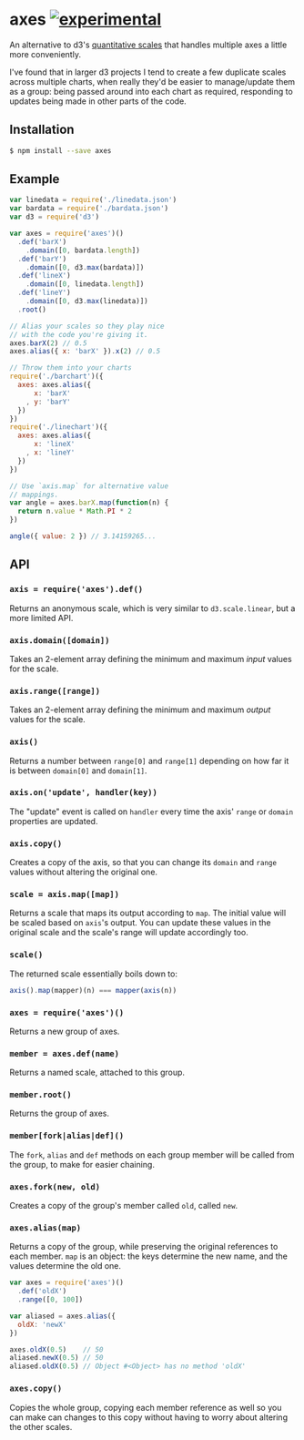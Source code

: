 # axes [![experimental](http://hughsk.github.io/stability-badges/dist/experimental.svg)](http://github.com/hughsk/stability-badges) #

An alternative to d3's
[quantitative scales](https://github.com/mbostock/d3/wiki/Quantitative-Scales)
that handles multiple axes a little more conveniently.

I've found that in larger d3 projects I tend to create a few duplicate scales
across multiple charts, when really they'd be easier to manage/update them as a
group: being passed around into each chart as required, responding to updates
being made in other parts of the code.

## Installation ##

``` bash
$ npm install --save axes
```


## Example ##

``` javascript
var linedata = require('./linedata.json')
var bardata = require('./bardata.json')
var d3 = require('d3')

var axes = require('axes')()
  .def('barX')
    .domain([0, bardata.length])
  .def('barY')
    .domain([0, d3.max(bardata)])
  .def('lineX')
    .domain([0, linedata.length])
  .def('lineY')
    .domain([0, d3.max(linedata)])
  .root()

// Alias your scales so they play nice
// with the code you're giving it.
axes.barX(2) // 0.5
axes.alias({ x: 'barX' }).x(2) // 0.5

// Throw them into your charts
require('./barchart')({
  axes: axes.alias({
      x: 'barX'
    , y: 'barY'
  })
})
require('./linechart')({
  axes: axes.alias({
      x: 'lineX'
    , x: 'lineY'
  })
})

// Use `axis.map` for alternative value
// mappings.
var angle = axes.barX.map(function(n) {
  return n.value * Math.PI * 2
})

angle({ value: 2 }) // 3.14159265...
```


## API ##

### `axis = require('axes').def()` ###

Returns an anonymous scale, which is very similar to `d3.scale.linear`, but a
more limited API.

### `axis.domain([domain])` ###

Takes an 2-element array defining the minimum and maximum *input* values for
the scale.

### `axis.range([range])` ###

Takes an 2-element array defining the minimum and maximum *output* values for
the scale.

### `axis()` ###

Returns a number between `range[0]` and `range[1]` depending on how far it is
between `domain[0]` and `domain[1]`.

### `axis.on('update', handler(key))` ###

The "update" event is called on `handler` every time the axis' `range` or
`domain` properties are updated.

### `axis.copy()` ###

Creates a copy of the axis, so that you can change its `domain` and `range`
values without altering the original one.

### `scale = axis.map([map])` ###

Returns a scale that maps its output according to `map`. The initial value will
be scaled based on `axis`'s output. You can update these values in the
original scale and the scale's range will update accordingly too.

### `scale()` ###

The returned scale essentially boils down to:

``` javascript
axis().map(mapper)(n) === mapper(axis(n))
```

### `axes = require('axes')()` ###

Returns a new group of axes.

### `member = axes.def(name)` ###

Returns a named scale, attached to this group.

### `member.root()` ###

Returns the group of axes.

### `member[fork|alias|def]()` ###

The `fork`, `alias` and `def` methods on each group member will be called from
the group, to make for easier chaining.

### `axes.fork(new, old)` ###

Creates a copy of the group's member called `old`, called `new`.

### `axes.alias(map)` ###

Returns a copy of the group, while preserving the original references to each
member. `map` is an object: the keys determine the new name, and the values
determine the old one.

``` javascript
var axes = require('axes')()
  .def('oldX')
  .range([0, 100])

var aliased = axes.alias({
  oldX: 'newX'
})

axes.oldX(0.5)    // 50
aliased.newX(0.5) // 50
aliased.oldX(0.5) // Object #<Object> has no method 'oldX'
```

### `axes.copy()` ###

Copies the whole group, copying each member reference as well so you can make
can changes to this copy without having to worry about altering the other
scales.
